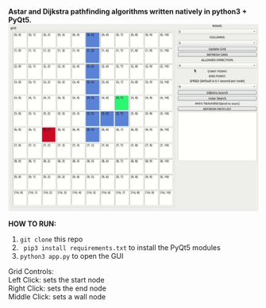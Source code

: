 <b>Astar and Dijkstra pathfinding algorithms written natively in python3 + PyQt5.</b>
![Alt Text](https://github.com/henryriveraCS/path-finder/blob/master/astar.gif)

<b> HOW TO RUN: </b>
  1. <code>git clone</code> this repo
  2. <code> pip3 install requirements.txt</code> to install the PyQt5 modules
  3. <code>python3 app.py</code> to open the GUI


Grid Controls:<br/>
Left Click: sets the start node<br/>
Right Click: sets the end node<br/>
Middle Click: sets a wall node<br/>
